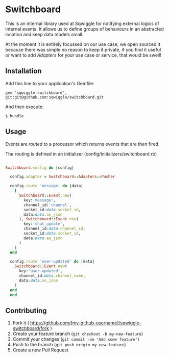 # Switchboard

This is an internal library used at Sqwiggle for notifying external logics of internal events.
It allows us to define groups of behaviours in an abstracted location and keep data models small.

At the moment it is entirely focussed on our use case, we open sourced it because there was simple no reason to keep it private, if you find it useful or want to add *Adapters* for your use case or service, that would be swell!

## Installation

Add this line to your application's Gemfile:

    gem 'sqwiggle-switchboard', git:git@github.com:sqwiggle/switchboard.git

And then execute:

    $ bundle

## Usage

Events are *routed* to a processor which returns events that are then fired. 

The routing is defined in an initializer (config/initializers/switchboard.rb)

```Ruby

Switchboard.config do |config|

  config.adapter = Switchboard::Adapters::Pusher

  config.route 'message' do |data|
    [
      Switchboard::Event.new(
        key:'message',
        channel_id:'channel', 
        socket_id:data.socket_id, 
        data:data.as_json
      ), Switchboard::Event.new(
        key:'chat_update', 
        channel_id:data.channel_id, 
        socket_id:data.socket_id, 
        data:data.as_json
      )
    ]
  end

  config.route 'user-updated' do |data|
    Switchboard::Event.new(
      key:'user-updated', 
      channel_id:data.channel_name, 
      data:data.as_json
    )
  end
  end
  ```

## Contributing

1. Fork it ( https://github.com/[my-github-username]/sqwiggle-switchboard/fork )
2. Create your feature branch (`git checkout -b my-new-feature`)
3. Commit your changes (`git commit -am 'Add some feature'`)
4. Push to the branch (`git push origin my-new-feature`)
5. Create a new Pull Request

